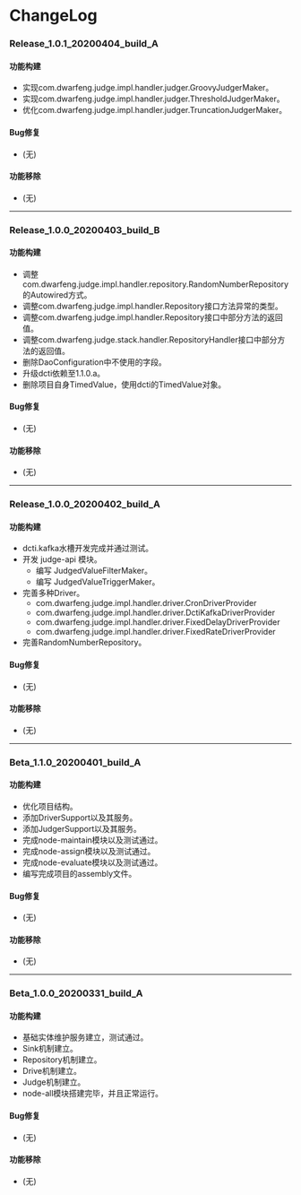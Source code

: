 # ChangeLog

### Release_1.0.1_20200404_build_A

#### 功能构建

- 实现com.dwarfeng.judge.impl.handler.judger.GroovyJudgerMaker。
- 实现com.dwarfeng.judge.impl.handler.judger.ThresholdJudgerMaker。
- 优化com.dwarfeng.judge.impl.handler.judger.TruncationJudgerMaker。

#### Bug修复

- (无)

#### 功能移除

- (无)

---

### Release_1.0.0_20200403_build_B

#### 功能构建

- 调整com.dwarfeng.judge.impl.handler.repository.RandomNumberRepository的Autowired方式。
- 调整com.dwarfeng.judge.impl.handler.Repository接口方法异常的类型。
- 调整com.dwarfeng.judge.impl.handler.Repository接口中部分方法的返回值。
- 调整com.dwarfeng.judge.stack.handler.RepositoryHandler接口中部分方法的返回值。
- 删除DaoConfiguration中不使用的字段。
- 升级dcti依赖至1.1.0.a。
- 删除项目自身TimedValue，使用dcti的TimedValue对象。

#### Bug修复

- (无)

#### 功能移除

- (无)

---

### Release_1.0.0_20200402_build_A

#### 功能构建

- dcti.kafka水槽开发完成并通过测试。
- 开发 judge-api 模块。
  - 编写 JudgedValueFilterMaker。
  - 编写 JudgedValueTriggerMaker。
- 完善多种Driver。
  - com.dwarfeng.judge.impl.handler.driver.CronDriverProvider
  - com.dwarfeng.judge.impl.handler.driver.DctiKafkaDriverProvider
  - com.dwarfeng.judge.impl.handler.driver.FixedDelayDriverProvider
  - com.dwarfeng.judge.impl.handler.driver.FixedRateDriverProvider
- 完善RandomNumberRepository。

#### Bug修复

- (无)

#### 功能移除

- (无)

---

### Beta_1.1.0_20200401_build_A

#### 功能构建

- 优化项目结构。
- 添加DriverSupport以及其服务。
- 添加JudgerSupport以及其服务。
- 完成node-maintain模块以及测试通过。
- 完成node-assign模块以及测试通过。
- 完成node-evaluate模块以及测试通过。
- 编写完成项目的assembly文件。

#### Bug修复

- (无)

#### 功能移除

- (无)

---

### Beta_1.0.0_20200331_build_A

#### 功能构建

- 基础实体维护服务建立，测试通过。
- Sink机制建立。
- Repository机制建立。
- Drive机制建立。
- Judge机制建立。
- node-all模块搭建完毕，并且正常运行。

#### Bug修复

- (无)

#### 功能移除

- (无)
